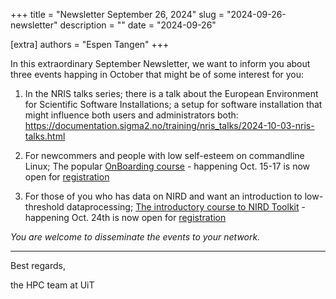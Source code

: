 +++
title = "Newsletter September 26, 2024"
slug = "2024-09-26-newsletter"
description = ""
date = "2024-09-26"

[extra] 
authors = "Espen Tangen"
+++

In this extraordinary September Newsletter, we want to inform you about three events happing in October that might be of some interest for you:


1. In the NRIS talks series; there is a talk about the European Environment for Scientific Software Installations; a setup for software installation that might influence both users and administrators both: <https://documentation.sigma2.no/training/nris_talks/2024-10-03-nris-talks.html>

2. For newcommers and people with low self-esteem on commandline Linux; The popular [OnBoarding course](https://documentation.sigma2.no/training/events/2024-10-hpc-on-boarding.html) - happening Oct. 15-17 is now open for [registration](https://docs.google.com/forms/d/e/1FAIpQLScvqepSFbbclSoF2zeN1saIQhKQTYxFIxMDOJzhP_MKwqeJVQ/viewform)

3. For those of you who has data on NIRD and want an introduction to low-threshold dataprocessing; [The introductory course to NIRD Toolkit](https://documentation.sigma2.no/training/events/2024-10-nird-toolkit.html) - happening Oct. 24th is now open for [registration](https://skjemaker.app.uib.no/view.php?id=17471854)
 
*You are welcome to disseminate the events to your network.*
_______

Best regards,

the HPC team at UiT
